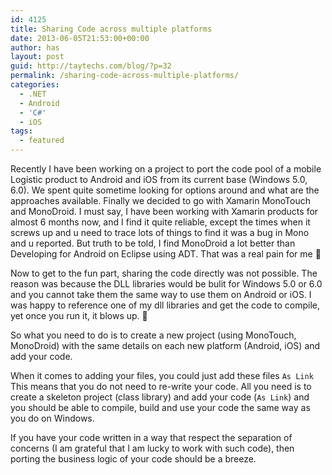 ```yaml
---
id: 4125
title: Sharing Code across multiple platforms
date: 2013-06-05T21:53:00+00:00
author: has
layout: post
guid: http://taytechs.com/blog/?p=32
permalink: /sharing-code-across-multiple-platforms/
categories:
  - .NET
  - Android
  - 'C#'
  - iOS
tags:
  - featured
---
```

Recently I have been working on a project to port the code pool of a mobile Logistic product to Android and iOS from its current base (Windows 5.0, 6.0). We spent quite sometime looking for options around and what are the approaches available. Finally we decided to go with Xamarin MonoTouch and MonoDroid. I must say, I have been working with Xamarin products for almost 6 months now, and I find it quite reliable, except the times when it screws up and u need to trace lots of things to find it was a bug in Mono and u reported. But truth to be told, I find MonoDroid a lot better than Developing for Android on Eclipse using ADT. That was a real pain for me 🙁

Now to get to the fun part, sharing the code directly was not possible. The reason was because the DLL libraries would be bulit for Windows 5.0 or 6.0 and you cannot take them the same way to use them on Android or iOS. I was happy to reference one of my dll libraries and get the code to compile, yet once you run it, it blows up. 🙁

So what you need to do is to create a new project (using MonoTouch, MonoDroid) with the same details on each new platform (Android, iOS) and add your code.
  
When it comes to adding your files, you could just add these files `As Link` This means that you do not need to re-write your code. All you need is to create a skeleton project (class library) and add your code (`As Link`) and you should be able to compile, build and use your code the same way as you do on Windows.

If you have your code written in a way that respect the separation of concerns (I am grateful that I am lucky to work with such code), then porting the business logic of your code should be a breeze.